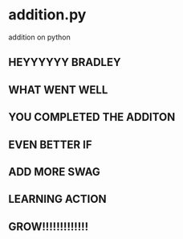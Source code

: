 addition.py
===========

addition on python

HEYYYYYY BRADLEY
----------------

WHAT WENT WELL
-------------

YOU COMPLETED THE ADDITON
------------------------

EVEN BETTER IF
--------------

ADD MORE SWAG
------------

LEARNING ACTION
---------------

GROW!!!!!!!!!!!!!
-----------------

